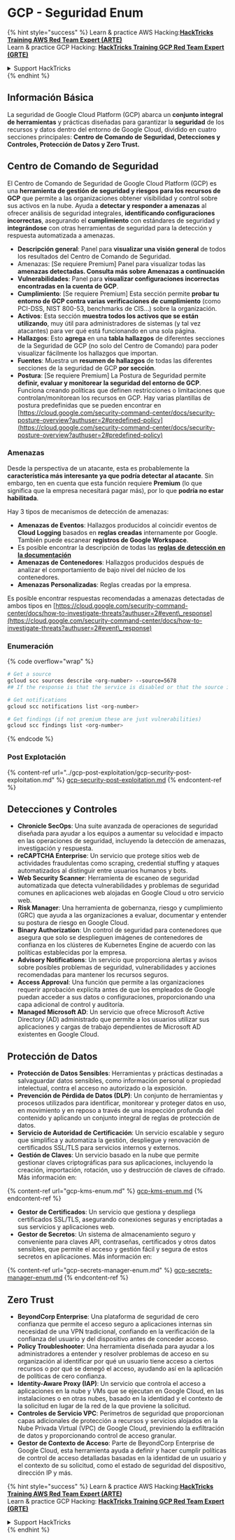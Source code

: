 # GCP - Seguridad Enum

{% hint style="success" %}
Learn & practice AWS Hacking:<img src="../../../.gitbook/assets/image (1).png" alt="" data-size="line">[**HackTricks Training AWS Red Team Expert (ARTE)**](https://training.hacktricks.xyz/courses/arte)<img src="../../../.gitbook/assets/image (1).png" alt="" data-size="line">\
Learn & practice GCP Hacking: <img src="../../../.gitbook/assets/image (2).png" alt="" data-size="line">[**HackTricks Training GCP Red Team Expert (GRTE)**<img src="../../../.gitbook/assets/image (2).png" alt="" data-size="line">](https://training.hacktricks.xyz/courses/grte)

<details>

<summary>Support HackTricks</summary>

* Check the [**subscription plans**](https://github.com/sponsors/carlospolop)!
* **Join the** 💬 [**Discord group**](https://discord.gg/hRep4RUj7f) or the [**telegram group**](https://t.me/peass) or **follow** us on **Twitter** 🐦 [**@hacktricks\_live**](https://twitter.com/hacktricks\_live)**.**
* **Share hacking tricks by submitting PRs to the** [**HackTricks**](https://github.com/carlospolop/hacktricks) and [**HackTricks Cloud**](https://github.com/carlospolop/hacktricks-cloud) github repos.

</details>
{% endhint %}

## Información Básica

La seguridad de Google Cloud Platform (GCP) abarca un **conjunto integral de herramientas** y prácticas diseñadas para garantizar la **seguridad** de los recursos y datos dentro del entorno de Google Cloud, dividido en cuatro secciones principales: **Centro de Comando de Seguridad, Detecciones y Controles, Protección de Datos y Zero Trust.**

## **Centro de Comando de Seguridad**

El Centro de Comando de Seguridad de Google Cloud Platform (GCP) es una **herramienta de gestión de seguridad y riesgos para los recursos de GCP** que permite a las organizaciones obtener visibilidad y control sobre sus activos en la nube. Ayuda a **detectar y responder a amenazas** al ofrecer análisis de seguridad integrales, **identificando configuraciones incorrectas**, asegurando el **cumplimiento** con estándares de seguridad y **integrándose** con otras herramientas de seguridad para la detección y respuesta automatizada a amenazas.

* **Descripción general**: Panel para **visualizar una visión general** de todos los resultados del Centro de Comando de Seguridad.
* Amenazas: \[Se requiere Premium] Panel para visualizar todas las **amenazas detectadas. Consulta más sobre Amenazas a continuación**
* **Vulnerabilidades**: Panel para **visualizar configuraciones incorrectas encontradas en la cuenta de GCP**.
* **Cumplimiento**: \[Se requiere Premium] Esta sección permite **probar tu entorno de GCP contra varias verificaciones de cumplimiento** (como PCI-DSS, NIST 800-53, benchmarks de CIS...) sobre la organización.
* **Activos**: Esta sección **muestra todos los activos que se están utilizando**, muy útil para administradores de sistemas (y tal vez atacantes) para ver qué está funcionando en una sola página.
* **Hallazgos**: Esto **agrega** en una **tabla hallazgos** de diferentes secciones de la Seguridad de GCP (no solo del Centro de Comando) para poder visualizar fácilmente los hallazgos que importan.
* **Fuentes**: Muestra un **resumen de hallazgos** de todas las diferentes secciones de la seguridad de GCP **por sección**.
* **Postura**: \[Se requiere Premium] La Postura de Seguridad permite **definir, evaluar y monitorear la seguridad del entorno de GCP**. Funciona creando políticas que definen restricciones o limitaciones que controlan/monitorean los recursos en GCP. Hay varias plantillas de postura predefinidas que se pueden encontrar en [https://cloud.google.com/security-command-center/docs/security-posture-overview?authuser=2#predefined-policy](https://cloud.google.com/security-command-center/docs/security-posture-overview?authuser=2#predefined-policy)

### **Amenazas**

Desde la perspectiva de un atacante, esta es probablemente la **característica más interesante ya que podría detectar al atacante**. Sin embargo, ten en cuenta que esta función requiere **Premium** (lo que significa que la empresa necesitará pagar más), por lo que **podría no estar habilitada**.

Hay 3 tipos de mecanismos de detección de amenazas:

* **Amenazas de Eventos**: Hallazgos producidos al coincidir eventos de **Cloud Logging** basados en **reglas creadas** internamente por Google. También puede escanear **registros de Google Workspace**.
* Es posible encontrar la descripción de todas las [**reglas de detección en la documentación**](https://cloud.google.com/security-command-center/docs/concepts-event-threat-detection-overview?authuser=2#how\_works)
* **Amenazas de Contenedores**: Hallazgos producidos después de analizar el comportamiento de bajo nivel del núcleo de los contenedores.
* **Amenazas Personalizadas**: Reglas creadas por la empresa.

Es posible encontrar respuestas recomendadas a amenazas detectadas de ambos tipos en [https://cloud.google.com/security-command-center/docs/how-to-investigate-threats?authuser=2#event\_response](https://cloud.google.com/security-command-center/docs/how-to-investigate-threats?authuser=2#event\_response)

### Enumeración

{% code overflow="wrap" %}
```bash
# Get a source
gcloud scc sources describe <org-number> --source=5678
## If the response is that the service is disabled or that the source is not found, then, it isn't enabled

# Get notifications
gcloud scc notifications list <org-number>

# Get findings (if not premium these are just vulnerabilities)
gcloud scc findings list <org-number>
```
{% endcode %}

### Post Explotación

{% content-ref url="../gcp-post-exploitation/gcp-security-post-exploitation.md" %}
[gcp-security-post-exploitation.md](../gcp-post-exploitation/gcp-security-post-exploitation.md)
{% endcontent-ref %}

## Detecciones y Controles

* **Chronicle SecOps**: Una suite avanzada de operaciones de seguridad diseñada para ayudar a los equipos a aumentar su velocidad e impacto en las operaciones de seguridad, incluyendo la detección de amenazas, investigación y respuesta.
* **reCAPTCHA Enterprise**: Un servicio que protege sitios web de actividades fraudulentas como scraping, credential stuffing y ataques automatizados al distinguir entre usuarios humanos y bots.
* **Web Security Scanner**: Herramienta de escaneo de seguridad automatizada que detecta vulnerabilidades y problemas de seguridad comunes en aplicaciones web alojadas en Google Cloud u otro servicio web.
* **Risk Manager**: Una herramienta de gobernanza, riesgo y cumplimiento (GRC) que ayuda a las organizaciones a evaluar, documentar y entender su postura de riesgo en Google Cloud.
* **Binary Authorization**: Un control de seguridad para contenedores que asegura que solo se desplieguen imágenes de contenedores de confianza en los clústeres de Kubernetes Engine de acuerdo con las políticas establecidas por la empresa.
* **Advisory Notifications**: Un servicio que proporciona alertas y avisos sobre posibles problemas de seguridad, vulnerabilidades y acciones recomendadas para mantener los recursos seguros.
* **Access Approval**: Una función que permite a las organizaciones requerir aprobación explícita antes de que los empleados de Google puedan acceder a sus datos o configuraciones, proporcionando una capa adicional de control y auditoría.
* **Managed Microsoft AD**: Un servicio que ofrece Microsoft Active Directory (AD) administrado que permite a los usuarios utilizar sus aplicaciones y cargas de trabajo dependientes de Microsoft AD existentes en Google Cloud.

## Protección de Datos

* **Protección de Datos Sensibles**: Herramientas y prácticas destinadas a salvaguardar datos sensibles, como información personal o propiedad intelectual, contra el acceso no autorizado o la exposición.
* **Prevención de Pérdida de Datos (DLP)**: Un conjunto de herramientas y procesos utilizados para identificar, monitorear y proteger datos en uso, en movimiento y en reposo a través de una inspección profunda del contenido y aplicando un conjunto integral de reglas de protección de datos.
* **Servicio de Autoridad de Certificación**: Un servicio escalable y seguro que simplifica y automatiza la gestión, despliegue y renovación de certificados SSL/TLS para servicios internos y externos.
* **Gestión de Claves**: Un servicio basado en la nube que permite gestionar claves criptográficas para sus aplicaciones, incluyendo la creación, importación, rotación, uso y destrucción de claves de cifrado. Más información en:

{% content-ref url="gcp-kms-enum.md" %}
[gcp-kms-enum.md](gcp-kms-enum.md)
{% endcontent-ref %}

* **Gestor de Certificados**: Un servicio que gestiona y despliega certificados SSL/TLS, asegurando conexiones seguras y encriptadas a sus servicios y aplicaciones web.
* **Gestor de Secretos**: Un sistema de almacenamiento seguro y conveniente para claves API, contraseñas, certificados y otros datos sensibles, que permite el acceso y gestión fácil y segura de estos secretos en aplicaciones. Más información en:

{% content-ref url="gcp-secrets-manager-enum.md" %}
[gcp-secrets-manager-enum.md](gcp-secrets-manager-enum.md)
{% endcontent-ref %}

## Zero Trust

* **BeyondCorp Enterprise**: Una plataforma de seguridad de cero confianza que permite el acceso seguro a aplicaciones internas sin necesidad de una VPN tradicional, confiando en la verificación de la confianza del usuario y del dispositivo antes de conceder acceso.
* **Policy Troubleshooter**: Una herramienta diseñada para ayudar a los administradores a entender y resolver problemas de acceso en su organización al identificar por qué un usuario tiene acceso a ciertos recursos o por qué se denegó el acceso, ayudando así en la aplicación de políticas de cero confianza.
* **Identity-Aware Proxy (IAP)**: Un servicio que controla el acceso a aplicaciones en la nube y VMs que se ejecutan en Google Cloud, en las instalaciones o en otras nubes, basado en la identidad y el contexto de la solicitud en lugar de la red de la que proviene la solicitud.
* **Controles de Servicio VPC**: Perímetros de seguridad que proporcionan capas adicionales de protección a recursos y servicios alojados en la Nube Privada Virtual (VPC) de Google Cloud, previniendo la exfiltración de datos y proporcionando control de acceso granular.
* **Gestor de Contexto de Acceso**: Parte de BeyondCorp Enterprise de Google Cloud, esta herramienta ayuda a definir y hacer cumplir políticas de control de acceso detalladas basadas en la identidad de un usuario y el contexto de su solicitud, como el estado de seguridad del dispositivo, dirección IP y más.

{% hint style="success" %}
Learn & practice AWS Hacking:<img src="../../../.gitbook/assets/image (1).png" alt="" data-size="line">[**HackTricks Training AWS Red Team Expert (ARTE)**](https://training.hacktricks.xyz/courses/arte)<img src="../../../.gitbook/assets/image (1).png" alt="" data-size="line">\
Learn & practice GCP Hacking: <img src="../../../.gitbook/assets/image (2).png" alt="" data-size="line">[**HackTricks Training GCP Red Team Expert (GRTE)**<img src="../../../.gitbook/assets/image (2).png" alt="" data-size="line">](https://training.hacktricks.xyz/courses/grte)

<details>

<summary>Support HackTricks</summary>

* Check the [**subscription plans**](https://github.com/sponsors/carlospolop)!
* **Join the** 💬 [**Discord group**](https://discord.gg/hRep4RUj7f) or the [**telegram group**](https://t.me/peass) or **follow** us on **Twitter** 🐦 [**@hacktricks\_live**](https://twitter.com/hacktricks\_live)**.**
* **Share hacking tricks by submitting PRs to the** [**HackTricks**](https://github.com/carlospolop/hacktricks) and [**HackTricks Cloud**](https://github.com/carlospolop/hacktricks-cloud) github repos.

</details>
{% endhint %}
